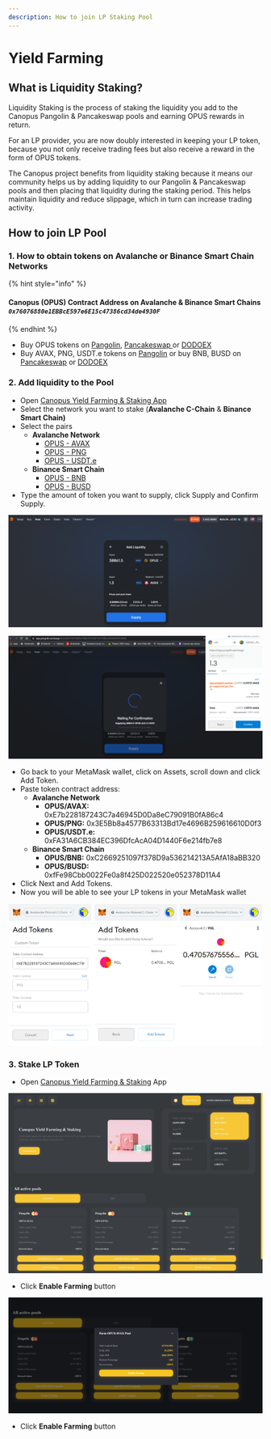 ```yaml
---
description: How to join LP Staking Pool
---
```


# Yield Farming

## **What is Liquidity Staking?**

Liquidity Staking is the process of staking the liquidity you add to the Canopus Pangolin & Pancakeswap pools and earning OPUS rewards in return.

For an LP provider, you are now doubly interested in keeping your LP token, because you not only receive trading fees but also receive a reward in the form of OPUS tokens.

The Canopus project benefits from liquidity staking because it means our community helps us by adding liquidity to our Pangolin & Pancakeswap pools and then placing that liquidity during the staking period. This helps maintain liquidity and reduce slippage, which in turn can increase trading activity. 

## How to join LP Pool

### 1. How to obtain tokens on Avalanche or Binance Smart Chain Networks

{% hint style="info" %}
#### **Canopus \(OPUS\) Contract Address on Avalanche & Binance Smart Chains**  _`0x76076880e1EBBcE597e6E15c47386cd34de4930F`_
{% endhint %}

* Buy OPUS tokens on [Pangolin](https://app.pangolin.exchange/#/swap?inputCurrency=0x76076880e1ebbce597e6e15c47386cd34de4930f), [Pancakeswap ](https://pancakeswap.finance/swap?inputCurrency=0x76076880e1ebbce597e6e15c47386cd34de4930f&outputCurrency=0xe9e7cea3dedca5984780bafc599bd69add087d56)or [DODOEX](https://app.dodoex.io/exchange/BUSD-OPUS?network=bsc-mainnet)
* Buy AVAX, PNG, USDT.e tokens on [Pangolin](https://app.pangolin.exchange/#/swap?inputCurrency=0x76076880e1ebbce597e6e15c47386cd34de4930f) or buy BNB, BUSD on [Pancakeswap](https://pancakeswap.finance/swap) or [DODOEX](https://app.dodoex.io/exchange?network=bsc-mainnet)

### 2.  A**dd liquidity to the Pool** 

* Open [Canopus Yield Farming & Staking App](https://app.canopus.network)
* Select the network you want to stake \(**Avalanche C-Chain** & **Binance Smart Chain\)**
* Select the pairs
  * **Avalanche Network**
    * [OPUS - AVAX](https://app.pangolin.exchange/#/add/0x76076880e1EBBcE597e6E15c47386cd34de4930F/AVAX)
    * [OPUS - PNG](https://app.pangolin.exchange/#/add/0x76076880e1EBBcE597e6E15c47386cd34de4930F/0x60781C2586D68229fde47564546784ab3fACA982)
    * [OPUS - USDT.e](https://app.pangolin.exchange/#/add/0x76076880e1EBBcE597e6E15c47386cd34de4930F/0xc7198437980c041c805A1EDcbA50c1Ce5db95118)
  * **Binance Smart Chain**
    * [OPUS - BNB](https://pancakeswap.finance/add/0x76076880e1EBBcE597e6E15c47386cd34de4930F/BNB)
    * [OPUS - BUSD](https://pancakeswap.finance/add/0x76076880e1EBBcE597e6E15c47386cd34de4930F/0xe9e7CEA3DedcA5984780Bafc599bD69ADd087D56)
* Type the amount of token you want to supply, click Supply and Confirm Supply.

![](../.gitbook/assets/image%20%284%29.png)

![](../.gitbook/assets/image%20%283%29.png)

* Go back to your MetaMask wallet, click on Assets, scroll down and click Add Token.
* Paste token contract address:
  * **Avalanche Network**
    * **OPUS/AVAX:** 0xE7b228187243C7a46945D0Da8eC79091B0fA86c4
    * **OPUS/PNG:** 0x3E5Bb8a4577B63313Bd17e4696B259616610D0f3
    * **OPUS/USDT.e:** 0xFA31A6CB384EC396DfcAcA04D1440F6e214fb7e8
  * **Binance Smart Chain**
    * **OPUS/BNB:** 0xC2669251097f378D9a536214213A5AfA18aBB320
    * **OPUS/BUSD:** 0xfFe98Cbb0022Fe0a8f425D022520e052378D11A4
* Click Next and Add Tokens.
* Now you will be able to see your LP tokens in your MetaMask wallet

![](../.gitbook/assets/image%20%286%29.png)

### 3. Stake LP Token

* Open [Canopus Yield Farming & Staking](https://app.canopus.network/) App

![](../.gitbook/assets/canopus-yield-farming.jpg)

* Click **Enable Farming** button

![](../.gitbook/assets/image%20%289%29.png)

* Click **Enable Farming** button

